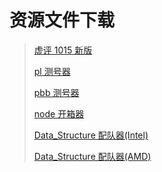 # 资源文件下载

> [虚评 1015 新版](files/XP1015.zip)
>
> [pl 测号器](files/pl-miner.zip)
>
> [pbb 测号器](files/pbb.zip)
>
> [node 开箱器](files/node-openbox-250420.zip)
>
> [Data_Structure 配队器(Intel)](files/Data_Structure_2_Intel.zip)
>
> [Data_Structure 配队器(AMD)](files/pData_Structure_2_AMD.zip)
